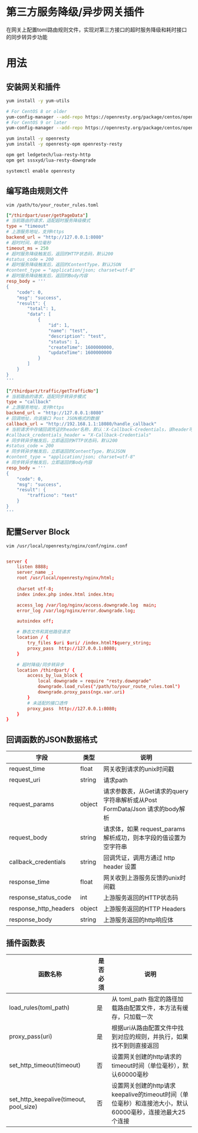 # 第三方服务降级/异步网关插件
在网关上配置toml路由规则文件，实现对第三方接口的超时服务降级和耗时接口的同步转异步功能

# 用法
## 安装网关和插件
```bash
yum install -y yum-utils

# For CentOS 8 or older
yum-config-manager --add-repo https://openresty.org/package/centos/openresty.repo
# For CentOS 9 or later
yum-config-manager --add-repo https://openresty.org/package/centos/openresty2.repo

yum install -y openresty
yum install -y openresty-opm openresty-resty

opm get ledgetech/lua-resty-http
opm get sssxyd/lua-resty-downgrade

systemctl enable openresty
```

## 编写路由规则文件
`vim /path/to/your_router_rules.toml`
```toml
["/thirdpart/user/getPageData"]
# 当前路由的请求，适配超时服务降级模式
type = "timeout"
# 上游服务地址，支持https
backend_url = "http://127.0.0.1:8080"
# 超时时间，单位毫秒
timeout_ms = 250
# 超时服务降级触发后，返回的HTTP状态码，默认200
#status_code = 200
# 超时服务降级触发后，返回的ContentType，默认JSON
#content_type = "application/json; charset=utf-8"
# 超时服务降级触发后，返回的Body内容
resp_body = '''
{
    "code": 0,
    "msg": "success",
    "result": {
        "total": 1,
        "data": [
            {
                "id": 1,
                "name": "test",
                "description": "test",
                "status": 1,
                "createTime": 1600000000,
                "updateTime": 1600000000
            }
        ]
    }
}
'''

["/thirdpart/traffic/getTrafficNo"]
# 当前路由的请求，适配同步转异步模式
type = "callback"
# 上游服务地址，支持https
backend_url = "http://127.0.0.1:8080"
# 回调地址，向该接口 Post JSON格式的数据
callback_url = "http://192.168.1.1:18080/handle_callback"
# 当前请求中存储回调凭证的header名称，默认：X-Callback-Credentials，该header可以为空
#callback_credentials_header = "X-Callback-Credentials"
# 同步转异步触发后，立即返回的HTTP状态码，默认200
#status_code = 200
# 同步转异步触发后，立即返回的ContentType，默认JSON
#content_type = "application/json; charset=utf-8"
# 同步转异步触发后，立即返回的Body内容
resp_body = '''
{
    "code": 0,
    "msg": "success",
    "result": {
        "trafficno": "test"
    }
}
'''
```

## 配置Server Block
`vim /usr/local/openresty/nginx/conf/nginx.conf`
```conf

server {
    listen 8888;
    server_name _;
    root /usr/local/openresty/nginx/html;
    
    charset utf-8;
    index index.php index.html index.htm;

    access_log /var/log/nginx/access.downgrade.log  main;
    error_log /var/log/nginx/error.downgrade.log;

    autoindex off;

    # 静态文件和其他路径请求
    location / {
        try_files $uri $uri/ /index.html?$query_string;
        proxy_pass  http://127.0.0.1:8080; 
    }

    # 超时降级/同步转异步
    location /thirdpart/ {
        access_by_lua_block {
            local downgrade = require "resty.downgrade"
            downgrade.load_rules("/path/to/your_route_rules.toml")
            downgrade.proxy_pass(ngx.var.uri)
        }
        # 未适配的接口透传
        proxy_pass  http://127.0.0.1:8080; 
    }
}

```

## 回调函数的JSON数据格式
| 字段 | 类型 | 说明 |
| --- | --- | --- |
| request_time | float | 网关收到请求的unix时间戳 |
| request_uri | string | 请求path |
| request_params | object | 请求参数表，从Get请求的query字符串解析或从Post FormData/Json 请求的body解析|
| request_body | string | 请求体，如果 request_params 解析成功，则本字段的值设置为空字符串|
| callback_credentials | string | 回调凭证，调用方通过 http header 设置 |
| response_time | float | 网关收到上游服务反馈的unix时间戳 |
| response_status_code | int | 上游服务返回的HTTP状态码 |
| response_http_headers | object | 上游服务返回的HTTP Headers |
| response_body | string | 上游服务返回的http响应体 |

## 插件函数表
| 函数名称 | 是否必须 | 说明 |
| --- | --- | --- |
| load_rules(toml_path) | 是 | 从 toml_path 指定的路径加载路由配置文件，本方法有缓存，只加载一次 |
| proxy_pass(uri) | 是 | 根据uri从路由配置文件中找到对应的规则，并执行，如果找不到则直接返回 |
| set_http_timeout(timeout) | 否 | 设置网关创建的http请求的timeout时间（单位毫秒），默认60000毫秒|
| set_http_keepalive(timeout, pool_size) | 否 | 设置网关创建的http请求keepalive的timeout时间（单位毫秒）和连接池大小，默认60000毫秒，连接池最大25个连接|